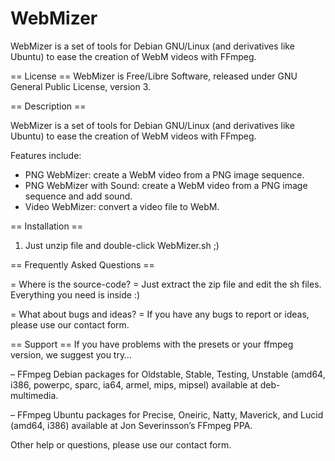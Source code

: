 # WebMizer

WebMizer is a set of tools for Debian GNU/Linux (and derivatives like Ubuntu) to ease the creation of WebM videos with FFmpeg. 

== License ==
WebMizer is Free/Libre Software, released under GNU General Public License, version 3.

== Description ==

WebMizer is a set of tools for Debian GNU/Linux (and derivatives like Ubuntu) to ease the creation of WebM videos with FFmpeg.

Features include:

* PNG WebMizer: create a WebM video from a PNG image sequence.
* PNG WebMizer with Sound: create a WebM video from a PNG image sequence and add sound.
* Video WebMizer: convert a video file to WebM.

 

== Installation ==
1. Just unzip file and double-click WebMizer.sh ;)

 

== Frequently Asked Questions ==

= Where is the source-code? =
Just extract the zip file and edit the sh files. Everything you need is inside :)

= What about bugs and ideas? =
If you have any bugs to report or ideas, please use our contact form.

 

== Support ==
If you have problems with the presets or your ffmpeg version, we suggest you try…

– FFmpeg Debian packages for Oldstable, Stable, Testing, Unstable (amd64, i386, powerpc, sparc, ia64, armel, mips, mipsel) available at deb-multimedia.

– FFmpeg Ubuntu packages for Precise, Oneiric, Natty, Maverick, and Lucid (amd64, i386) available at Jon Severinsson’s FFmpeg PPA.

Other help or  questions, please use our contact form.
